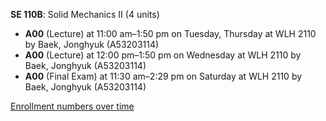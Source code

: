 **SE 110B**: Solid Mechanics II (4 units)

- **A00** (Lecture) at 11:00 am–1:50 pm on Tuesday, Thursday at WLH 2110 by Baek, Jonghyuk (A53203114)
- **A00** (Lecture) at 12:00 pm–1:50 pm on Wednesday at WLH 2110 by Baek, Jonghyuk (A53203114)
- **A00** (Final Exam) at 11:30 am–2:29 pm on Saturday at WLH 2110 by Baek, Jonghyuk (A53203114)

[Enrollment numbers over time](./SE110B.tsv)
